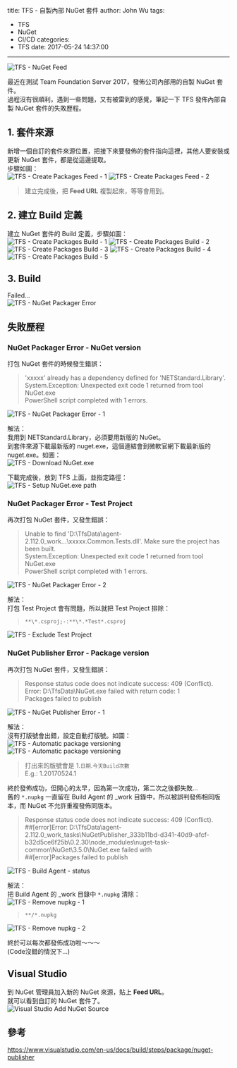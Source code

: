 title: TFS - 自製內部 NuGet 套件
author: John Wu
tags:
  - TFS
  - NuGet
  - CI/CD
categories:
  - TFS
date: 2017-05-24 14:37:00
---
![TFS - NuGet Feed ](/images/pasted-157.png)

最近在測試 Team Foundation Server 2017，發佈公司內部用的自製 NuGet 套件。  
過程沒有很順利，遇到一些問題，又有被雷到的感覺，筆記一下 TFS 發佈內部自製 NuGet 套件的失敗歷程。  

<!-- more -->

## 1. 套件來源

新增一個自訂的套件來源位置，把接下來要發佈的套件指向這裡，其他人要安裝或更新 NuGet 套件，都是從這邊提取。  
步驟如圖：  
![TFS - Create Packages Feed - 1](/images/pasted-144.png)
![TFS - Create Packages Feed - 2](/images/pasted-145.png)
> 建立完成後，把 **Feed URL** 複製起來，等等會用到。  

## 2. 建立 Build 定義

建立 NuGet 套件的 Build 定義，步驟如圖：  
![TFS - Create Packages Build - 1](/images/pasted-141.png)
![TFS - Create Packages Build - 2](/images/pasted-142.png)
![TFS - Create Packages Build - 3](/images/pasted-143.png)
![TFS - Create Packages Build - 4](/images/pasted-146.png)
![TFS - Create Packages Build - 5](/images/pasted-147.png)

## 3. Build

Failed...  
![TFS - NuGet Packager Error](/images/pasted-138.png)

## 失敗歷程

### NuGet Packager Error - NuGet version

打包 NuGet 套件的時候發生錯誤：  
> 'xxxxx' already has a dependency defined for 'NETStandard.Library'.  
> System.Exception: Unexpected exit code 1 returned from tool NuGet.exe  
> PowerShell script completed with 1 errors.  

![TFS - NuGet Packager Error - 1](/images/pasted-138.png)

解法：  
我用到 NETStandard.Library，必須要用新版的 NuGet。  
到套件來源下載最新版的 nuget.exe，這個連結會到微軟官網下載最新版的 nuget.exe。如圖：  
![TFS - Download NuGet.exe](/images/pasted-148.png)

下載完成後，放到 TFS 上面，並指定路徑：  
![TFS - Setup NuGet.exe path](/images/pasted-149.png)

### NuGet Packager Error - Test Project

再次打包 NuGet 套件，又發生錯誤：  
> Unable to find 'D:\TfsData\agent-2.112.0\_work\...\xxxxx.Common.Tests.dll'. Make sure the project has been built.  
> System.Exception: Unexpected exit code 1 returned from tool NuGet.exe  
> PowerShell script completed with 1 errors.  

![TFS - NuGet Packager Error - 2](/images/pasted-156.png)

解法：  
打包 Test Project 會有問題，所以就把 Test Project 排除：
> `**\*.csproj;-:**\*.*Test*.csproj`  

![TFS - Exclude Test Project](/images/pasted-154.png)

### NuGet Publisher Error - Package version

再次打包 NuGet 套件，又發生錯誤：  
> Response status code does not indicate success: 409 (Conflict).  
> Error: D:\TfsData\NuGet.exe failed with return code: 1  
> Packages failed to publish  

![TFS - NuGet Publisher Error - 1](/images/pasted-139.png)

解法：  
沒有打版號會出錯，設定自動打版號。如圖：  
![TFS - Automatic package versioning](/images/pasted-150.png)
![TFS - Automatic package versioning](/images/pasted-151.png)
> 打出來的版號會是 1.`日期`.`今天Build次數`  
> E.g.: 1.20170524.1  

終於發佈成功，但開心的太早，因為第一次成功，第二次之後都失敗...  
舊的 `*.nupkg` 一直留在 Build Agent 的 _work 目錄中，所以被誤判發佈相同版本，而 NuGet 不允許重複發佈同版本。
> Response status code does not indicate success: 409 (Conflict).  
> ##[error]Error: D:\TfsData\agent-2.112.0\_work\_tasks\NuGetPublisher_333b11bd-d341-40d9-afcf-b32d5ce6f25b\0.2.30\node_modules\nuget-task-common\NuGet\3.5.0\NuGet.exe failed with  
> ##[error]Packages failed to publish  

![TFS - Build Agent - status](/images/pasted-140.png)

解法：  
把 Build Agent 的 _work 目錄中 `*.nupkg` 清除：  
![TFS - Remove nupkg - 1](/images/pasted-152.png)  
> `**/*.nupkg` 

![TFS - Remove nupkg - 2](/images/pasted-153.png)

終於可以每次都發佈成功啦～～～  
(Code沒錯的情況下...)

## Visual Studio

到 NuGet 管理員加入新的 NuGet 來源，貼上 **Feed URL**。  
就可以看到自訂的 NuGet 套件了。  
![Visual Studio Add NuGet Source](/images/pasted-155.png)

## 參考

https://www.visualstudio.com/en-us/docs/build/steps/package/nuget-publisher